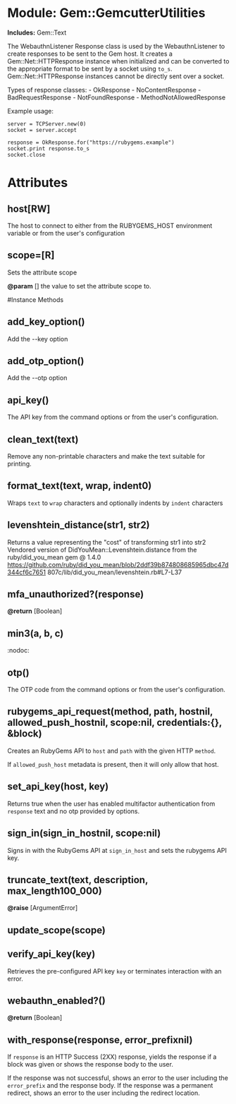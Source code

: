 # Module: Gem::GemcutterUtilities
    
**Includes:** Gem::Text
  

The WebauthnListener Response class is used by the WebauthnListener to create
responses to be sent to the Gem host. It creates a Gem::Net::HTTPResponse
instance when initialized and can be converted to the appropriate format to be
sent by a socket using `to_s`. Gem::Net::HTTPResponse instances cannot be
directly sent over a socket.

Types of response classes:
    - OkResponse
    - NoContentResponse
    - BadRequestResponse
    - NotFoundResponse
    - MethodNotAllowedResponse

Example usage:

    server = TCPServer.new(0)
    socket = server.accept

    response = OkResponse.for("https://rubygems.example")
    socket.print response.to_s
    socket.close


# Attributes
## host[RW] [](#attribute-i-host)
The host to connect to either from the RUBYGEMS_HOST environment variable or
from the user's configuration

## scope=[R] [](#attribute-i-scope=)
Sets the attribute scope

**@param** [] the value to set the attribute scope to.


#Instance Methods
## add_key_option() [](#method-i-add_key_option)
Add the --key option

## add_otp_option() [](#method-i-add_otp_option)
Add the --otp option

## api_key() [](#method-i-api_key)
The API key from the command options or from the user's configuration.

## clean_text(text) [](#method-i-clean_text)
Remove any non-printable characters and make the text suitable for printing.

## format_text(text, wrap, indent0) [](#method-i-format_text)
Wraps `text` to `wrap` characters and optionally indents by `indent`
characters

## levenshtein_distance(str1, str2) [](#method-i-levenshtein_distance)
Returns a value representing the "cost" of transforming str1 into str2
Vendored version of DidYouMean::Levenshtein.distance from the
ruby/did_you_mean gem @ 1.4.0
https://github.com/ruby/did_you_mean/blob/2ddf39b874808685965dbc47d344cf6c7651
807c/lib/did_you_mean/levenshtein.rb#L7-L37

## mfa_unauthorized?(response) [](#method-i-mfa_unauthorized?)

**@return** [Boolean] 

## min3(a, b, c) [](#method-i-min3)
:nodoc:

## otp() [](#method-i-otp)
The OTP code from the command options or from the user's configuration.

## rubygems_api_request(method, path, hostnil, allowed_push_hostnil, scope:nil, credentials:{}, &block) [](#method-i-rubygems_api_request)
Creates an RubyGems API to `host` and `path` with the given HTTP `method`.

If `allowed_push_host` metadata is present, then it will only allow that host.

## set_api_key(host, key) [](#method-i-set_api_key)
Returns true when the user has enabled multifactor authentication from
`response` text and no otp provided by options.

## sign_in(sign_in_hostnil, scope:nil) [](#method-i-sign_in)
Signs in with the RubyGems API at `sign_in_host` and sets the rubygems API
key.

## truncate_text(text, description, max_length100_000) [](#method-i-truncate_text)

**@raise** [ArgumentError] 

## update_scope(scope) [](#method-i-update_scope)

## verify_api_key(key) [](#method-i-verify_api_key)
Retrieves the pre-configured API key `key` or terminates interaction with an
error.

## webauthn_enabled?() [](#method-i-webauthn_enabled?)

**@return** [Boolean] 

## with_response(response, error_prefixnil) [](#method-i-with_response)
If `response` is an HTTP Success (2XX) response, yields the response if a
block was given or shows the response body to the user.

If the response was not successful, shows an error to the user including the
`error_prefix` and the response body. If the response was a permanent
redirect, shows an error to the user including the redirect location.

